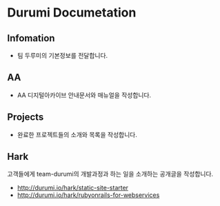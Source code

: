 # Durumi Documetation

## Infomation
- 팀 두루미의 기본정보를 전달합니다.


## AA
- AA 디지털아카이브 안내문서와 매뉴얼을 작성합니다. 


## Projects
- 완료한 프로젝트들의 소개와 목록을 작성합니다. 


## Hark 

고객들에게 team-durumi의 개발과정과 하는 일을 소개하는 공개글을 작성합니다. 
 - http://durumi.io/hark/static-site-starter
 - http://durumi.io/hark/rubyonrails-for-webservices